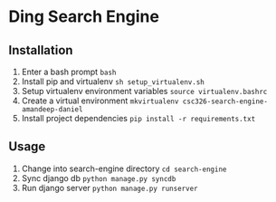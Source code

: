 Ding Search Engine
======================

Installation
------------

1. Enter a bash prompt `bash`
1. Install pip and virtualenv `sh setup_virtualenv.sh`
1. Setup virtualenv environment variables `source virtualenv.bashrc`
1. Create a virtual environment `mkvirtualenv csc326-search-engine-amandeep-daniel`
1. Install project dependencies `pip install -r requirements.txt`

Usage
-----

1. Change into search-engine directory `cd search-engine`
1. Sync django db `python manage.py syncdb`
1. Run django server `python manage.py runserver`